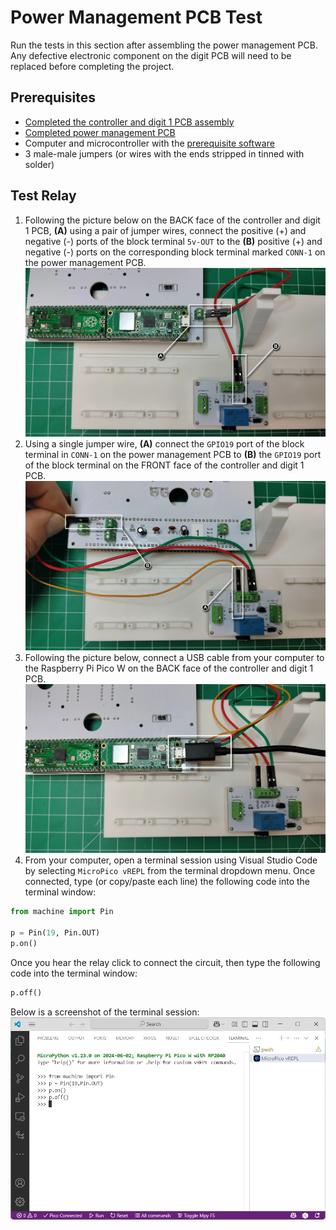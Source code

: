 # Power Management PCB Test

Run the tests in this section after assembling the power management PCB. Any defective electronic component on the digit PCB will need to be replaced before completing the project.

## Prerequisites

- [Completed the controller and digit 1 PCB assembly](./controllerpcbassembly.md)
- [Completed power management PCB](./powermanagementpcb.md)
- Computer and microcontroller with the [prerequisite software](../prerequisitesoftware.md)
- 3 male-male jumpers (or wires with the ends stripped in tinned with solder)

## Test Relay

1. Following the picture below on the BACK face of the controller and digit 1 PCB, **(A)** using a pair of jumper wires, connect the positive (+) and negative (-) ports of the block terminal `5v-OUT` to the **(B)** positive (+) and negative (-) ports on the corresponding block terminal marked `CONN-1` on the power management PCB.
![powermanagement-1](../img/powermanagementpcbtest/powermanagementpcbtest-1.webp)
1. Using a single jumper wire, **(A)** connect the `GPIO19` port of the block terminal in `CONN-1` on the power management PCB to **(B)** the `GPIO19` port of the block terminal on the FRONT face of the controller and digit 1 PCB.
![powermanagement-2](../img/powermanagementpcbtest/powermanagementpcbtest-2.webp)
1. Following the picture below, connect a USB cable from your computer to the Raspberry Pi Pico W on the BACK face of the controller and digit 1 PCB.
![powermanagement-3](../img/powermanagementpcbtest/powermanagementpcbtest-3.webp)
1. From your computer, open a terminal session using Visual Studio Code by selecting `MicroPico vREPL` from the terminal dropdown menu. Once connected, type (or copy/paste each line) the following code into the terminal window:

```python
from machine import Pin

p = Pin(19, Pin.OUT)
p.on()
```

Once you hear the relay click to connect the circuit, then type the following code into the terminal window:

```python
p.off()
```

Below is a screenshot of the terminal session:
![powermanagement-4](../img/powermanagementpcbtest/powermanagementpcbtest-4.webp)